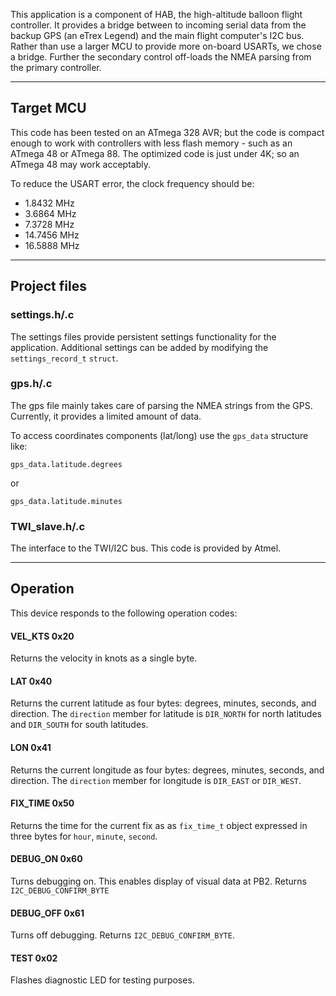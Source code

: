 This application is a component of HAB, the high-altitude balloon flight controller.  It provides a bridge between to incoming serial data from the backup GPS (an eTrex Legend) and the main flight computer's I2C bus.  Rather than use a larger MCU to provide more on-board USARTs, we chose a bridge.  Further the secondary control off-loads the NMEA parsing from the primary controller.

---

## Target MCU ##
This code has been tested on an ATmega 328 AVR; but the code is compact enough to work with controllers with less flash memory - such as an ATmega 48 or ATmega 88.  The optimized code is just under 4K; so an ATmega 48 may work acceptably.

To reduce the USART error, the clock frequency should be:

* 1.8432 MHz
* 3.6864 MHz
* 7.3728 MHz
* 14.7456 MHz
* 16.5888 MHz

---

## Project files ##

### settings.h/.c ###
The settings files provide persistent settings functionality for the application.  Additional settings can be added by modifying the `settings_record_t` `struct`.  


### gps.h/.c ###
The gps file mainly takes care of parsing the NMEA strings from the GPS.  Currently, it provides a limited amount of data.

To access coordinates components (lat/long) use the `gps_data` structure like:

    gps_data.latitude.degrees

or

    gps_data.latitude.minutes

### TWI_slave.h/.c ###
The interface to the TWI/I2C bus.  This code is provided by Atmel.

---

## Operation ##

This device responds to the following operation codes:

#### VEL_KTS  0x20 ####
Returns the velocity in knots as a single byte.

#### LAT 0x40 ####
Returns the current latitude as four bytes: degrees, minutes, seconds, and direction.  The `direction` member for latitude is `DIR_NORTH` for north latitudes and `DIR_SOUTH` for south latitudes.  

#### LON 0x41 ####
Returns the current longitude as four bytes: degrees, minutes, seconds, and direction.  The `direction` member for longitude is `DIR_EAST` or `DIR_WEST`.

#### FIX_TIME 0x50 ####
Returns the time for the current fix as as `fix_time_t` object expressed in three bytes for `hour`, `minute`, `second`.

#### DEBUG_ON 0x60 ####
Turns debugging on.  This enables display of visual data at PB2.  Returns `I2C_DEBUG_CONFIRM_BYTE`

#### DEBUG_OFF 0x61 ####
Turns off debugging.  Returns `I2C_DEBUG_CONFIRM_BYTE`.

#### TEST 0x02	####
Flashes diagnostic LED for testing purposes.